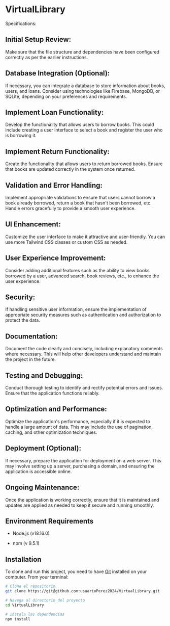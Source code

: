 # VirtualLibrary
Specifications:

## Initial Setup Review:
Make sure that the file structure and dependencies have been configured correctly as per the earlier instructions.

## Database Integration (Optional):
If necessary, you can integrate a database to store information about books, users, and loans. Consider using technologies like Firebase, MongoDB, or SQLite, depending on your preferences and requirements.

## Implement Loan Functionality:
Develop the functionality that allows users to borrow books. This could include creating a user interface to select a book and register the user who is borrowing it.

## Implement Return Functionality:
Create the functionality that allows users to return borrowed books. Ensure that books are updated correctly in the system once returned.

## Validation and Error Handling:
Implement appropriate validations to ensure that users cannot borrow a book already borrowed, return a book that hasn't been borrowed, etc. Handle errors gracefully to provide a smooth user experience.

## UI Enhancement:
Customize the user interface to make it attractive and user-friendly. You can use more Tailwind CSS classes or custom CSS as needed.

## User Experience Improvement:
Consider adding additional features such as the ability to view books borrowed by a user, advanced search, book reviews, etc., to enhance the user experience.

## Security:
If handling sensitive user information, ensure the implementation of appropriate security measures such as authentication and authorization to protect the data.

## Documentation:
Document the code clearly and concisely, including explanatory comments where necessary. This will help other developers understand and maintain the project in the future.

## Testing and Debugging:
Conduct thorough testing to identify and rectify potential errors and issues. Ensure that the application functions reliably.

## Optimization and Performance:
Optimize the application's performance, especially if it is expected to handle a large amount of data. This may include the use of pagination, caching, and other optimization techniques.

## Deployment (Optional):
If necessary, prepare the application for deployment on a web server. This may involve setting up a server, purchasing a domain, and ensuring the application is accessible online.

## Ongoing Maintenance:
Once the application is working correctly, ensure that it is maintained and updates are applied as needed to keep it secure and running smoothly.

## Environment Requirements

- Node.js (v18.16.0)

- npm (v 9.5.1)

## Installation

To clone and run this project, you need to have [Git](https://git-scm.com) installed on your computer. From your terminal:

```bash
# Clona el repositorio
git clone https://git@github.com:usuarioPerez2024/VirtualLibrary.git

# Navega al directorio del proyecto
cd VirtualLibrary

# Instala las dependencias
npm install
